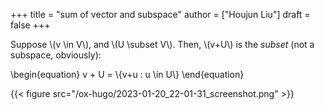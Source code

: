+++
title = "sum of vector and subspace"
author = ["Houjun Liu"]
draft = false
+++

Suppose \\(v \in V\\), and \\(U \subset V\\). Then, \\(v+U\\) is the _subset_ (not a subspace, obviously):

\begin{equation}
v + U = \\{v+u : u \in U\\}
\end{equation}

{{< figure src="/ox-hugo/2023-01-20_22-01-31_screenshot.png" >}}